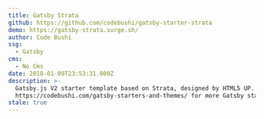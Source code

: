 ```yaml
---
title: Gatsby Strata
github: https://github.com/codebushi/gatsby-starter-strata
demo: https://gatsby-strata.surge.sh/
author: Code Bushi
ssg:
  - Gatsby
cms:
  - No Cms
date: 2018-01-09T23:53:31.000Z
description: >-
  Gatsby.js V2 starter template based on Strata, designed by HTML5 UP. Check out
  https://codebushi.com/gatsby-starters-and-themes/ for more Gatsby starters.
stale: true
---
```

